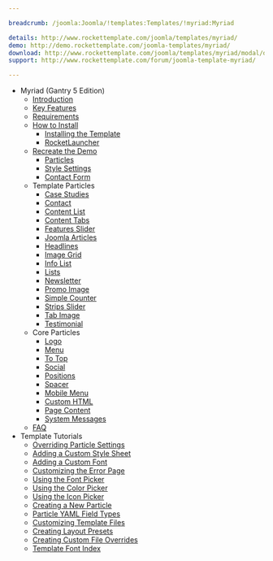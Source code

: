 ```yaml
---

breadcrumb: /joomla:Joomla/!templates:Templates/!myriad:Myriad

details: http://www.rockettemplate.com/joomla/templates/myriad/
demo: http://demo.rockettemplate.com/joomla-templates/myriad/
download: http://www.rockettemplate.com/joomla/templates/myriad/modal/downloads
support: http://www.rockettemplate.com/forum/joomla-template-myriad/

---
```


* Myriad (Gantry 5 Edition)
    * [Introduction]()
    * [Key Features](INDEX.md#key-features)
    * [Requirements](INDEX.md#requirements)
    * [How to Install](../../start/templates.md#how-to-install)
        * [Installing the Template](http://docs.gantry.org/gantry5/basics/installation#installing-a-gantry-template)
        * [RocketLauncher](../../start/rocketlauncher.md)
    * [Recreate the Demo](demo.md)
        * [Particles](demo.md#particles)
        * [Style Settings](demo_settings.md)
        * [Contact Form](../../start/contact.md)
    * Template Particles
        - [Case Studies](particle_case.md)
        - [Contact](particle_contact.md)
        - [Content List](particle_contentlist.md)
        - [Content Tabs](particle_contenttabs.md)
        - [Features Slider](particle_featuresslider.md)
        - [Joomla Articles](particle_joomla.md)
        - [Headlines](particle_headlines.md)
        - [Image Grid](particle_image.md)
        - [Info List](particle_info.md)
        - [Lists](particle_lists.md)
        - [Newsletter](particle_newsletter.md)
        - [Promo Image](particle_promoimage.md)
        - [Simple Counter](particle_simplecounter.md)
        - [Strips Slider](particle_stripsslider.md)
        - [Tab Image](particle_tabimage.md)
        - [Testimonial](particle_testimonial.md)
    * Core Particles 
        - [Logo](http://docs.gantry.org/gantry5/particles/logo)
        - [Menu](http://docs.gantry.org/gantry5/particles/menu-control)
        - [To Top](http://docs.gantry.org/gantry5/particles/to-top)
        - [Social](http://docs.gantry.org/gantry5/particles/social)
        - [Positions](http://docs.gantry.org/gantry5/particles/position)
        - [Spacer](http://docs.gantry.org/gantry5/particles/spacer)
        - [Mobile Menu](http://docs.gantry.org/gantry5/particles/mobile-menu)
        - [Custom HTML](http://docs.gantry.org/gantry5/particles/custom-html)
        - [Page Content](http://docs.gantry.org/gantry5/particles/page-content)
        - [System Messages](http://docs.gantry.org/gantry5/particles/system-messages)
    * [FAQ](faq.md)
* Template Tutorials
    - [Overriding Particle Settings](http://docs.gantry.org/gantry5/tutorials/overriding-particle-settings)
    - [Adding a Custom Style Sheet](http://docs.gantry.org/gantry5/tutorials/adding-a-custom-style-sheet)
    - [Adding a Custom Font](http://docs.gantry.org/gantry5/tutorials/fonts)
    - [Customizing the Error Page](http://docs.gantry.org/gantry5/tutorials/customize-the-error-page)
    - [Using the Font Picker](http://docs.gantry.org/gantry5/tutorials/using-the-font-picker)
    - [Using the Color Picker](http://docs.gantry.org/gantry5/tutorials/using-the-color-picker)
    - [Using the Icon Picker](http://docs.gantry.org/gantry5/tutorials/using-the-icon-picker)
    - [Creating a New Particle](http://docs.gantry.org/gantry5/advanced/creating-a-new-particle)
    - [Particle YAML Field Types](http://docs.gantry.org/gantry5/advanced/particle-yaml-field-types)
    - [Customizing Template Files](http://docs.gantry.org/gantry5/advanced/customizing-template-files)
    - [Creating Layout Presets](http://docs.gantry.org/gantry5/advanced/creating-layout-presets)
    - [Creating Custom File Overrides](http://docs.gantry.org/gantry5/advanced/file-overrides)
    - [Template Font Index](../../../technical_tips/general/font_index.md)
